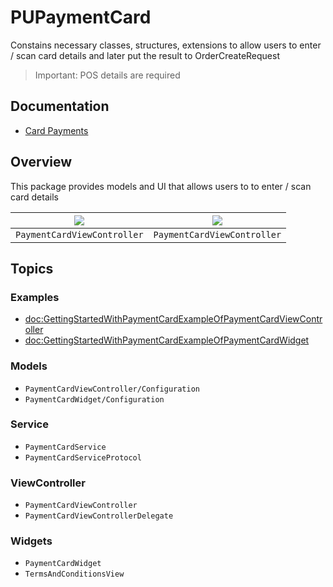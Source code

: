 # PUPaymentCard

Constains necessary classes, structures, extensions to allow users to enter / scan card details and later put the result to OrderCreateRequest

> Important: POS details are required

## Documentation

* [Card Payments](https://developers.payu.com/en/restapi.html#card_payments)

## Overview

This package provides models and UI that allows users to to enter / scan card details

| ![](paymentCard.paymentCardViewController) | ![](paymentCard.paymentCardViewController.error) | 
| ------------------------------------------ | ------------------------------------------------ | 
| ``PaymentCardViewController``              | ``PaymentCardViewController``                    |

## Topics

### Examples

- <doc:GettingStartedWithPaymentCardExampleOfPaymentCardViewController>
- <doc:GettingStartedWithPaymentCardExampleOfPaymentCardWidget>

### Models

- ``PaymentCardViewController/Configuration``
- ``PaymentCardWidget/Configuration``

### Service

- ``PaymentCardService``
- ``PaymentCardServiceProtocol``

### ViewController

- ``PaymentCardViewController``
- ``PaymentCardViewControllerDelegate``

### Widgets

- ``PaymentCardWidget``
- ``TermsAndConditionsView``
